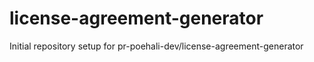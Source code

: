 # license-agreement-generator

Initial repository setup for pr-poehali-dev/license-agreement-generator
